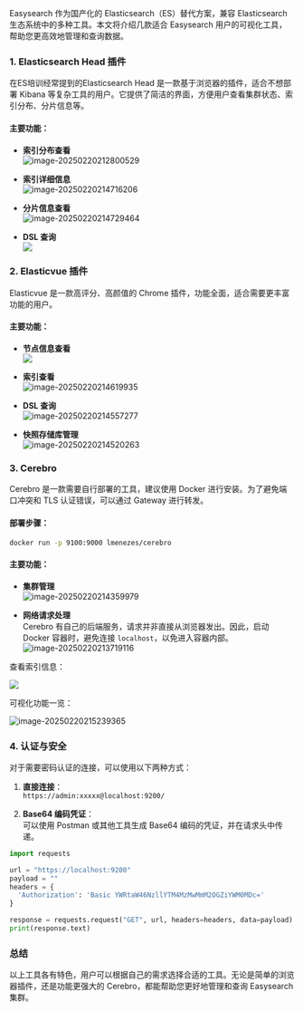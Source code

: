 

Easysearch 作为国产化的 Elasticsearch（ES）替代方案，兼容 Elasticsearch 生态系统中的多种工具。本文将介绍几款适合 Easysearch 用户的可视化工具，帮助您更高效地管理和查询数据。

### 1. Elasticsearch Head 插件

在ES培训经常提到的Elasticsearch Head 是一款基于浏览器的插件，适合不想部署 Kibana 等复杂工具的用户。它提供了简洁的界面，方便用户查看集群状态、索引分布、分片信息等。

#### 主要功能：
- **索引分布查看**  
  ![image-20250220212800529](https://raw.githubusercontent.com/Xu-Hardy/picgo-imh/master/image-20250220212800529.png)

- **索引详细信息**  
  ![image-20250220214716206](https://raw.githubusercontent.com/Xu-Hardy/picgo-imh/master/image-20250220214716206.png)

- **分片信息查看**  
  ![image-20250220214729464](https://raw.githubusercontent.com/Xu-Hardy/picgo-imh/master/image-20250220214729464.png)

- **DSL 查询**  
  ![](https://raw.githubusercontent.com/Xu-Hardy/picgo-imh/master/image-20250220214752552.png)

### 2. Elasticvue 插件

Elasticvue 是一款高评分、高颜值的 Chrome 插件，功能全面，适合需要更丰富功能的用户。

#### 主要功能：
- **节点信息查看**  
  ![](https://raw.githubusercontent.com/Xu-Hardy/picgo-imh/master/image-20250220214619935.png)

- **索引查看**  
  ![image-20250220214619935](https://raw.githubusercontent.com/Xu-Hardy/picgo-imh/master/image-20250220214619935.png)

- **DSL 查询**  
  ![image-20250220214557277](https://raw.githubusercontent.com/Xu-Hardy/picgo-imh/master/image-20250220214557277.png)

- **快照存储库管理**  
  ![image-20250220214520263](https://raw.githubusercontent.com/Xu-Hardy/picgo-imh/master/image-20250220214520263.png)

### 3. Cerebro

Cerebro 是一款需要自行部署的工具，建议使用 Docker 进行安装。为了避免端口冲突和 TLS 认证错误，可以通过 Gateway 进行转发。

#### 部署步骤：
```bash
docker run -p 9100:9000 lmenezes/cerebro
```

#### 主要功能：
- **集群管理**  
  ![image-20250220214359979](https://raw.githubusercontent.com/Xu-Hardy/picgo-imh/master/image-20250220214359979.png)

- **网络请求处理**  
  Cerebro 有自己的后端服务，请求并非直接从浏览器发出。因此，启动 Docker 容器时，避免连接 `localhost`，以免进入容器内部。  
  ![image-20250220213719116](https://raw.githubusercontent.com/Xu-Hardy/picgo-imh/master/image-20250220213719116.png)
  
查看索引信息：


![](https://fastly.jsdelivr.net/gh/bucketio/img2@main/2025/02/20/1740059765108-238d61b9-8cb7-419e-be71-65729cfa146d.png)


可视化功能一览：

![image-20250220215239365](https://raw.githubusercontent.com/Xu-Hardy/picgo-imh/master/image-20250220215239365.png)

### 4. 认证与安全

对于需要密码认证的连接，可以使用以下两种方式：
1. **直接连接**：  
   `https://admin:xxxxx@localhost:9200/`

2. **Base64 编码凭证**：  
   可以使用 Postman 或其他工具生成 Base64 编码的凭证，并在请求头中传递。

```python
import requests

url = "https://localhost:9200"
payload = ""
headers = {
  'Authorization': 'Basic YWRtaW46NzllYTM4MzMwMmM2OGZiYWM0MDc='
}

response = requests.request("GET", url, headers=headers, data=payload)
print(response.text)
```

### 总结

以上工具各有特色，用户可以根据自己的需求选择合适的工具。无论是简单的浏览器插件，还是功能更强大的 Cerebro，都能帮助您更好地管理和查询 Easysearch 集群。